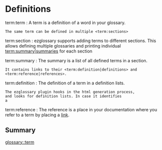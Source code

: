 # Definitions

term:term
:   A term is a definition of a word in your glossary.

    The same term can be defined in multiple <term:sections>

term:section
:   ezglossary supports adding terms to different sections. This
    allows defining multiple glossaries and printing individual
    <term:summary|summaries> for each section

term:summary
:   The summary is a list of all defined terms in a section.
    
    It contains links to their <term:definition|definitions> and <term:reference|references>.

term:definition
:   The definition of a term in a definition lists.

    The ezglossary plugin hooks in the html generation process,
    and looks for definition lists. In case it identifies
    a 

term:reference
:   The reference is a place in your documentation where you
    refer to a term by placing a [link](usage.md#linking-to-a-glossary-entry).

## Summary

<glossary::term>
